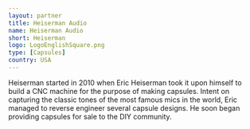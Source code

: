 ```yaml
---
layout: partner
title: Heiserman Audio
name: Heiserman Audio
short: Heiserman
logo: LogoEnglishSquare.png
type: [Capsules]
country: USA
---
```


Heiserman started in 2010 when Eric Heiserman took it upon himself to build a CNC machine for the purpose of making capsules. Intent on capturing the classic tones of the most famous mics in the world, Eric managed to reverse engineer several capsule designs. He soon began providing capsules for sale to the DIY community.
